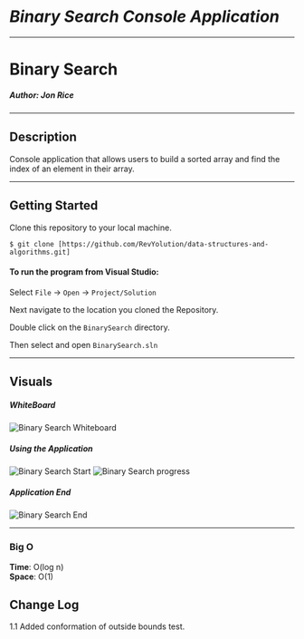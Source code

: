 # ***Binary Search Console Application***
------------------------------

# Binary Search
##### *Author: Jon Rice*

------------------------------

## Description
Console application that allows users to build a sorted array and find the index of an element in their array.

------------------------------

## Getting Started
Clone this repository to your local machine.
```
$ git clone [https://github.com/RevYolution/data-structures-and-algorithms.git]
```
#### To run the program from Visual Studio:
Select ```File``` -> ```Open``` -> ```Project/Solution```

Next navigate to the location you cloned the Repository.

Double click on the ```BinarySearch``` directory.

Then select and open ```BinarySearch.sln```

------------------------------

## Visuals


##### WhiteBoard
![Binary Search Whiteboard](https://user-images.githubusercontent.com/47017138/59447848-d7786000-8db8-11e9-892a-26cc26ee8dd2.jpg)
##### Using the Application
![Binary Search Start](https://user-images.githubusercontent.com/47017138/59569516-6d252100-903f-11e9-8e5e-25922c808891.PNG)
![Binary Search progress](https://user-images.githubusercontent.com/47017138/59569518-6f877b00-903f-11e9-86c9-a5f043877e22.PNG)
##### Application End
![Binary Search End](https://user-images.githubusercontent.com/47017138/59569519-71513e80-903f-11e9-80a9-1d622c19ad6a.PNG)

------------------------------
### Big O
**Time**: O(log n)  
**Space**: O(1)

## Change Log
1.1 Added conformation of outside bounds test. 
